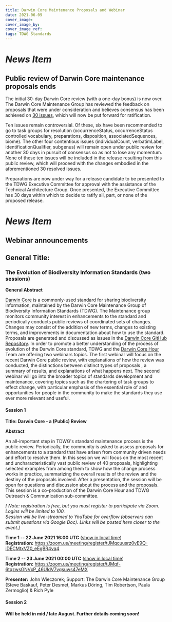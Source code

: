 ```yaml
---
title: Darwin Core Maintenance Proposals and Webinar
date: 2021-06-09
cover_image: 
cover_image_by: 
cover_image_ref: 
tags: TDWG Standards
---
```


# _News Item_ 
## Public review of Darwin Core maintenance proposals ends

The initial 30-day Darwin Core review (with a one-day bonus) is now over. The Darwin Core Maintenance Group has reviewed the feedback on proposals that were under consideration and believes consensus has been achieved on [30 issues](https://github.com/tdwg/dwc/labels/Process%20-%20prepare%20for%20Executive%20review), which will now be put forward for ratification.

Ten issues remain controversial. Of these, six have been recommended to go to task groups for resolution (occurrenceStatus, occurrenceStatus controlled vocabulary, preparations, disposition, associatedSequences, biome). The other four contentious issues (individualCount, verbatimLabel, identificationQualifier, subgenus) will remain open under public review for another 30 days in pursuit of consensus so as not to lose any momentum. None of these ten issues will be included in the release resulting from this public review, which will proceed with the changes embodied in the aforementioned 30 resolved issues.

Preparations are now under way for a release candidate to be presented to the TDWG Executive Committee for approval with the assistance of the Technical Architecture Group. Once presented, the Executive Committee has 30 days within which to decide to ratify all, part, or none of the proposed release.


# _News Item_ 
## Webinar announcements 

## General Title:

### The Evolution of Biodiversity Information Standards (two sessions)

**General Abstract**

[Darwin Core](https://www.tdwg.org/standards/dwc/) is a commonly-used standard for sharing biodiversity information, maintained by the Darwin Core Maintenance Group of Biodiversity Information Standards (TDWG). The Maintenance group monitors community interest in enhancements to the standard and periodically conducts public reviews of coordinated sets of changes. Changes may consist of the addition of new terms, changes to existing terms, and improvements in documentation about how to use the standard. Proposals are generated and discussed as issues in the [Darwin Core GitHub Repository](https://github.com/tdwg/dwc). In order to promote a better understanding of the process of evolution of the Darwin Core standard, TDWG and the [Darwin Core Hour](https://github.com/tdwg/dwc-qa/wiki/Webinars) Team are offering two webinars topics. The first webinar will focus on the recent Darwin Core public review, with explanations of how the review was conducted, the distinctions between distinct types of proposals , a summary of results, and explanations of what happens next. The second webinar will go into the broader topics of standards development and maintenance, covering topics such as the chartering of task groups to effect change, with particular emphasis of the essential role of and opportunities for people in the community to make the standards they use ever more relevant and useful.

#### Session 1

**Title: Darwin Core - a (Public) Review**

**Abstract**

An all-important step in TDWG's standard maintenance process is the public review. Periodically, the community is asked to assess proposals for enhancements to a standard that have arisen from community driven needs and effort to resolve them. In this session we will focus on the most recent and uncharacteristically vast public review of 40 proposals, highlighting selected examples from among them to show how the change process works in practice, summarizing the overall results of the review and the destiny of the proposals involved. After a presentation, the session will be open for questions and discussion about the process and the proposals. This session is a co-production of the Darwin Core Hour and TDWG Outreach & Communication sub-committee.

_\[ Note: registration is free, but you must register to participate via Zoom. Logins will be limited to 100. <br/>
Session will be live-streamed to YouTube for overflow (observers can submit questions via Google Doc). Links will be posted here closer to the event.\]_

**Time 1 -- 22 June 2021 16:00 UTC** ([show in local time](https://www.timeanddate.com/worldclock/fixedtime.html?msg=Darwin+Core%3A++a+%28public%29+review+--+Time+%231&iso=20210622T16&p1=1440&ah=1))<br />
**Registration:** https://zoom.us/meeting/register/tJMqcuusrz0vE9Q-iDECMtxVZ0_eEgBR4vq4

**Time 2 -- 23 June 2021 00:00 UTC** ([show in local time](https://www.timeanddate.com/worldclock/fixedtime.html?msg=Darwin+Core%3A++a+%28public%29+review+--+Time+%232&iso=20210623T00&p1=1440&ah=1))<br/>
**Registration:** https://zoom.us/meeting/register/tJMqf-6tqzwsGNVxP_46UIdV7vgsuws47eMX

**Presenter:** John Wieczorek; Support: The Darwin Core Maintenance Group (Steve Baskauf, Peter Desmet, Markus Döring, Tim Robertson, Paula Zermoglio) & Rich Pyle



#### Session 2

**Will be held in mid / late August. Further details coming soon!** 

